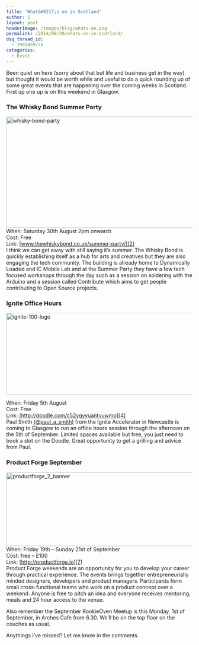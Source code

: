 ```yaml
---
title: 'What&#8217;s on in Scotland'
author: 1
layout: post
headerImage: /images/blog/whats-on.png
permalink: /2014/08/29/whats-on-in-scotland/
dsq_thread_id:
  - 2969459776
categories:
  - Event
---
```

Been quiet on here (sorry about that but life and business get in the way) but thought it would be worth while and useful to do a quick rounding up of some great events that are happening over the coming weeks in Scotland. First up one up is on this weekend in Glasgow.

### The Whisky Bond Summer Party

[<img class="alignnone size-full wp-image-13748" alt="whisky-bond-party" src="http://rookieoven.com/wp-content/uploads/2014/08/whisky-bond-party.png" width="550" height="300" />][1]  
When: Saturday 30th August 2pm onwards  
Cost: Free  
Link: [www.thewhiskybond.co.uk/summer-party/][2]  
I think we can get away with still saying it&#8217;s summer. The Whisky Bond is quickly establishing itself as a hub for arts and creatives but they are also engaging the tech community. The building is already home to Dynamically Loaded and IC Mobile Lab and at the Summer Party they have a few tech focused workshops through the day such as a session on soldering with the Arduino and a session called Contribute which aims to get people contributing to Open Source projects.

### Ignite Office Hours

[<img class="alignnone size-full wp-image-13754" alt="ignite-100-logo" src="http://rookieoven.com/wp-content/uploads/2014/08/ignite-100-logo1.png" width="550" height="220" />][3]

When: Friday 5th August  
Cost: Free  
Link: [http://doodle.com/c52yqyyuantvuwmp][4]  
Paul Smith [(@paul\_a\_smith)][5] from the Ignite Accelerator in Newcastle is coming to Glasgow to run an office hours session through the afternoon on the 5th of September. Limited spaces available but free, you just need to book a slot on the Doodle. Great opportunity to get a grilling and advice from Paul.

### Product Forge September

[<img class="alignnone size-full wp-image-13751" alt="productforge_2_banner" src="http://rookieoven.com/wp-content/uploads/2014/08/productforge_2_banner.jpg" width="550" height="199" />][6]  
When: Friday 19th &#8211; Sunday 21st of September  
Cost: free &#8211; £100  
Link: [http://productforge.io][7]  
Product Forge weekends are an opportunity for you to develop your career through practical experience. The events brings together entrepreneurially minded designers, developers and product managers. Participants form small cross-functional teams who work on a product concept over a weekend. Anyone is free to pitch an idea and everyone receives mentoring, meals and 24 hour access to the venue.

Also remember the September RookieOven Meetup is this Monday, 1st of September, in Arches Cafe from 6.30. We&#8217;ll be on the top floor on the couches as usual.

Anythings I&#8217;ve missed? Let me know in the comments.

 [1]: http://rookieoven.com/wp-content/uploads/2014/08/whisky-bond-party.png
 [2]: http://www.thewhiskybond.co.uk/summer-party/
 [3]: http://rookieoven.com/wp-content/uploads/2014/08/ignite-100-logo1.png
 [4]: http://doodle.com/c52yqyyuantvuwmp "Ignite Office Hours"
 [5]: http://twitter.com/paul_a_smith "Paul Smith Twitter"
 [6]: http://rookieoven.com/wp-content/uploads/2014/08/productforge_2_banner.jpg
 [7]: http://productforge.io/
